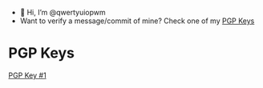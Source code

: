 - 👋 Hi, I’m @qwertyuiopwm
- Want to verify a message/commit of mine? Check one of my [PGP Keys](#pgp-keys)

# PGP Keys
[PGP Key #1](https://raw.githubusercontent.com/qwertyuiopwm/qwertyuiopwm/main/gpg_key_01.pub)
